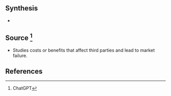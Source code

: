 ## Synthesis
- 
## Source [^1]
- Studies costs or benefits that affect third parties and lead to market failure.
## References

[^1]: ChatGPT